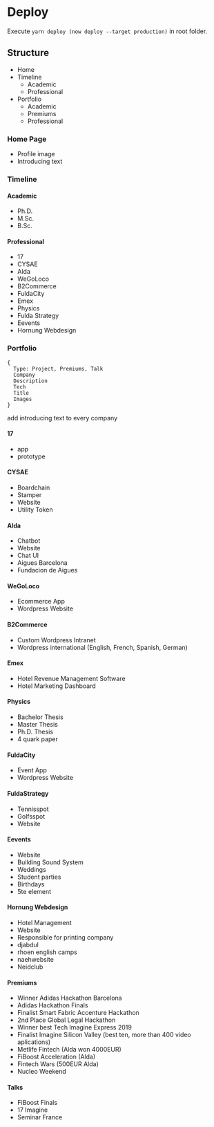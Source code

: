 # Deploy
Execute `yarn deploy (now deploy --target production)` in root folder.


## Structure
- Home
- Timeline
  - Academic
  - Professional
- Portfolio
  - Academic
  - Premiums
  - Professional

### Home Page
- Profile image
- Introducing text

### Timeline
#### Academic
- Ph.D.
- M.Sc.
- B.Sc.

#### Professional
- 17
- CYSAE
- Alda
- WeGoLoco
- B2Commerce
- FuldaCity
- Emex
- Physics
- Fulda Strategy
- Eevents
- Hornung Webdesign

### Portfolio
```
{
  Type: Project, Premiums, Talk
  Company
  Description
  Tech
  Title
  Images
}
```
add introducing text to every company


#### 17
- app
- prototype

#### CYSAE
- Boardchain
- Stamper
- Website
- Utility Token

#### Alda
- Chatbot
- Website
- Chat UI
- Aigues Barcelona
- Fundacion de Aigues

#### WeGoLoco
- Ecommerce App
- Wordpress Website

#### B2Commerce
- Custom Wordpress Intranet
- Wordpress international (English, French, Spanish, German)

#### Emex
- Hotel Revenue Management Software
- Hotel Marketing Dashboard

#### Physics
- Bachelor Thesis
- Master Thesis
- Ph.D. Thesis
- 4 quark paper

#### FuldaCity
- Event App
- Wordpress Website

#### FuldaStrategy
- Tennisspot
- Golfsspot
- Website

#### Eevents
- Website
- Building Sound System
- Weddings
- Student parties
- Birthdays
- 5te element

#### Hornung Webdesign
- Hotel Management
- Website
- Responsible for printing company
- djabdul
- rhoen english camps
- naehwebsite
- Neidclub

#### Premiums
- Winner Adidas Hackathon Barcelona
- Adidas Hackathon Finals
- Finalist Smart Fabric Accenture Hackathon
- 2nd Place Global Legal Hackathon
- Winner best Tech Imagine Express 2019
- Finalist Imagine Silicon Valley (best ten, more than 400 video aplications)
- Metlife Fintech (Alda won 4000EUR)
- FiBoost Acceleration (Alda)
- Fintech Wars (500EUR Alda)
- Nucleo Weekend

#### Talks
- FiBoost Finals
- 17 Imagine 
- Seminar France
